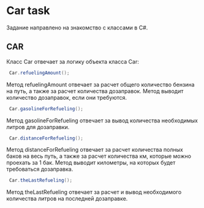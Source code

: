# Car task

Задание направлено на знакомство с классами в С#.

## CAR
Класс Car отвечает за логику объекта класса Car:

```c#
 Car.refuelingAmount();
```
Метод refuelingAmount отвечает за расчет общего количество бензина на путь, а также за расчет количества дозаправок.
Метод выводит количество дозаправок, если они требуются.
```c#
 Car.gasolineForRefueling();
```
Метод gasolineForRefueling отвечает за вывод количества необходимых литров для дозаправки.
```c#
 Car.distanceForRefueling();
```
Метод distanceForRefueling отвечает за расчет количества полных баков на весь путь, а также за расчет количества км, которые можно проехать за 1 бак.
Метод выводит километры, на которых будет требоваться дозаправка.
```c#
 Car.theLastRefueling();
```
Метод theLastRefueling отвечает за расчет и вывод необходимого количества литров на последней дозаправке.
